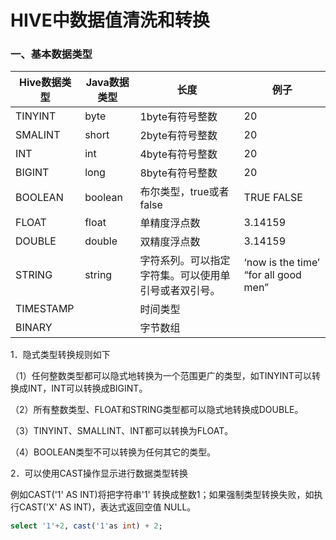 # HIVE中数据值清洗和转换

### 一、基本数据类型

| Hive数据类型 | Java数据类型 | 长度                                                 | 例子                                 |
| ------------ | ------------ | ---------------------------------------------------- | ------------------------------------ |
| TINYINT      | byte         | 1byte有符号整数                                      | 20                                   |
| SMALINT      | short        | 2byte有符号整数                                      | 20                                   |
| INT          | int          | 4byte有符号整数                                      | 20                                   |
| BIGINT       | long         | 8byte有符号整数                                      | 20                                   |
| BOOLEAN      | boolean      | 布尔类型，true或者false                              | TRUE  FALSE                          |
| FLOAT        | float        | 单精度浮点数                                         | 3.14159                              |
| DOUBLE       | double       | 双精度浮点数                                         | 3.14159                              |
| STRING       | string       | 字符系列。可以指定字符集。可以使用单引号或者双引号。 | ‘now is the time’ “for all good men” |
| TIMESTAMP    |              | 时间类型                                             |                                      |
| BINARY       |              | 字节数组                                             |                                      |

1．隐式类型转换规则如下

（1）任何整数类型都可以隐式地转换为一个范围更广的类型，如TINYINT可以转换成INT，INT可以转换成BIGINT。

（2）所有整数类型、FLOAT和STRING类型都可以隐式地转换成DOUBLE。

（3）TINYINT、SMALLINT、INT都可以转换为FLOAT。

（4）BOOLEAN类型不可以转换为任何其它的类型。

2．可以使用CAST操作显示进行数据类型转换

例如CAST('1' AS INT)将把字符串'1' 转换成整数1；如果强制类型转换失败，如执行CAST('X' AS INT)，表达式返回空值 NULL。

```sql
select '1'+2, cast('1'as int) + 2;
```

